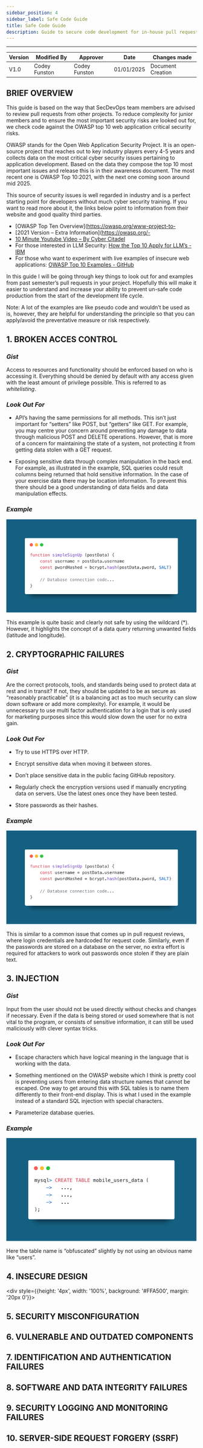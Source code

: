 ```yaml
---
sidebar_position: 4
sidebar_label: Safe Code Guide
title: Safe Code Guide
description: Guide to secure code development for in-house pull request reviews.
---
```

---
<div style={{ width: '100%' }}>
  <table style={{ width: '100%', borderCollapse: 'collapse' }}>
    <thead>
      <tr>
        <th style={{ width: '20%', textAlign: 'center' }}>Version</th>
        <th style={{ width: '20%', textAlign: 'center' }}>Modified By</th>
        <th style={{ width: '20%', textAlign: 'center' }}>Approver</th>
        <th style={{ width: '20%', textAlign: 'center' }}>Date</th>
        <th style={{ width: '20%', textAlign: 'center' }}>Changes made</th>
      </tr>
    </thead>
    <tbody>
      <tr>
        <td style={{ textAlign: 'center' }}>V1.0</td>
        <td style={{ textAlign: 'center' }}>Codey Funston</td>
        <td style={{ textAlign: 'center' }}>Codey Funston</td>
        <td style={{ textAlign: 'center' }}>01/01/2025</td>
        <td style={{ textAlign: 'center' }}>Document Creation</td>
      </tr>
    </tbody>
  </table>
</div>

<div style={{height: '4px', width: '100%', background: '#FFA500', margin: '20px 0'}}></div>

## BRIEF OVERVIEW

This guide is based on the way that SecDevOps team members are advised to review pull requests from other projects. To reduce complexity for junior members and to ensure the most important security risks are looked out for, we check code against the OWASP top 10 web application critical security risks.

OWASP stands for the Open Web Application Security Project. It is an open-source project that reaches out to key industry players every 4-5 years and collects data on the most critical cyber security issues pertaining to application development. Based on the data they compose the top 10 most important issues and release this is in their awareness document. The most recent one is OWASP Top 10:2021, with the next one coming soon around mid 2025.

This source of security issues is well regarded in industry and is a perfect starting point for developers without much cyber security training. If you want to read more about it, the links below point to information from their website and good quality third parties.

- [OWASP Top Ten Overview](https://owasp.org/www-project-to- 
- [2021 Version – Extra Information](https://owasp.org/- 
- [10 Minute Youtube Video – By Cyber Citadel](https://www.youtube.com/watch?v=hryt-rCLJUA&t=68s)
- For those interested in LLM Security: [How the Top 10 Apply for LLM’s - IBM](https://www.youtube.com/watch?v=cYuesqIKf9A)
- For those who want to experiment with live examples of insecure web applications: [OWASP Top 10 Examples - GitHub](https://github.com/lighthouse-labs/owasp-top-10-examples)

In this guide I will be going through key things to look out for and examples from past semester’s pull requests in your project. Hopefully this will make it easier to understand and increase your ability to prevent un-safe code production from the start of the development life cycle.

Note: A lot of the examples are like pseudo code and wouldn’t be used as is, however, they are helpful for understanding the principle so that you can apply/avoid the preventative measure or risk respectively.

<div style={{height: '4px', width: '100%', background: '#FFA500', margin: '20px 0'}}></div>

## 1. BROKEN ACCES CONTROL

### **_Gist_**

Access to resources and functionality should be enforced based on who is accessing it. Everything should be denied by default with any access given with the least amount of privilege possible. This is referred to as _whitelisting_.

### **_Look Out For_**

- API’s having the same permissions for all methods. This isn’t just important for “setters” like POST, but “getters” like GET. For example, you may centre your concern around preventing any damage to data through malicious POST and DELETE operations. However, that is more of a concern for maintaining the state of a system, not protecting it from getting data stolen with a GET request.

- Exposing sensitive data through complex manipulation in the back end. For example, as illustrated in the example, SQL queries could result columns being returned that hold sensitive information. In the case of your exercise data there may be location information. To prevent this there should be a good understanding of data fields and data manipulation effects.

### **_Example_**

  
![](img/safe-code-guide/broken-access-control-eg.png)

This example is quite basic and clearly not safe by using the wildcard (\*). However, it highlights the concept of a data query returning unwanted fields (latitude and longitude).

<div style={{height: '4px', width: '100%', background: '#FFA500', margin: '20px 0'}}></div>

## 2. CRYPTOGRAPHIC FAILURES

### **_Gist_**

Are the correct protocols, tools, and standards being used to protect data at rest and in transit? If not, they should be updated to be as secure as “reasonably practicable” (it is a balancing act as too much security can slow down software or add more complexity). For example, it would be unnecessary to use multi factor authentication for a login that is only used for marketing purposes since this would slow down the user for no extra gain.

### **_Look Out For_**

- Try to use HTTPS over HTTP.

- Encrypt sensitive data when moving it between stores.

- Don’t place sensitive data in the public facing GitHub repository.

- Regularly check the encryption versions used if manually encrypting data on servers. Use the latest ones once they have been tested.

- Store passwords as their hashes.

### **_Example_**

  
![](img/safe-code-guide/cryptographic-failures-eg.png)

This is similar to a common issue that comes up in pull request reviews, where login credentials are hardcoded for request code. Similarly, even if the passwords are stored on a database on the server, no extra effort is required for attackers to work out passwords once stolen if they are plain text.

<div style={{height: '4px', width: '100%', background: '#FFA500', margin: '20px 0'}}></div>

## 3. INJECTION

### **_Gist_**

Input from the user should not be used directly without checks and changes if necessary. Even if the data is being stored or used somewhere that is not vital to the program, or consists of sensitive information, it can still be used maliciously with clever syntax tricks.

### **_Look Out For_**

- Escape characters which have logical meaning in the language that is working with the data.

- Something mentioned on the OWASP website which I think is pretty cool is preventing users from entering data structure names that cannot be escaped. One way to get around this with SQL tables is to name them differently to their front-end display. This is what I used in the example instead of a standard SQL injection with special characters.

- Parameterize database queries.

### **_Example_**

![](img/safe-code-guide/injection-eg.png)  

Here the table name is “obfuscated” slightly by not using an obvious name like “users”.

<div style={{height: '4px', width: '100%', background: '#FFA500', margin: '20px 0'}}></div>

## 4. INSECURE DESIGN

­<div style={{height: '4px', width: '100%', background: '#FFA500', margin: '20px 0'}}></div>

## 5. SECURITY MISCONFIGURATION

<div style={{height: '4px', width: '100%', background: '#FFA500', margin: '20px 0'}}></div>

## 6. VULNERABLE AND OUTDATED COMPONENTS

<div style={{height: '4px', width: '100%', background: '#FFA500', margin: '20px 0'}}></div>

## 7. IDENTIFICATION AND AUTHENTICATION FAILURES

<div style={{height: '4px', width: '100%', background: '#FFA500', margin: '20px 0'}}></div>

## 8. SOFTWARE AND DATA INTEGRITY FAILURES

<div style={{height: '4px', width: '100%', background: '#FFA500', margin: '20px 0'}}></div>

## 9. SECURITY LOGGING AND MONITORING FAILURES

<div style={{height: '4px', width: '100%', background: '#FFA500', margin: '20px 0'}}></div>

## 10. SERVER-SIDE REQUEST FORGERY (SSRF)

<div style={{height: '4px', width: '100%', background: '#FFA500', margin: '20px 0'}}></div>